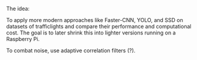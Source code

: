 
The idea:

To apply more modern approaches like Faster-CNN, YOLO, and SSD on datasets of trafficlights and compare their performance and computational cost. The goal is to later shrink this into lighter versions running on a Raspberry Pi.

To combat noise, use adaptive correlation filters (?).